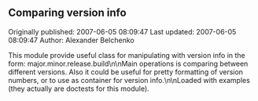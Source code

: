 ## Comparing version info

Originally published: 2007-06-05 08:09:47
Last updated: 2007-06-05 08:09:47
Author: Alexander Belchenko

This module provide useful class for manipulating with version info in the form: major.minor.release.build\n\nMain operations is comparing between different versions. Also it could be useful for pretty formatting of version numbers, or to use as container for version info.\n\nLoaded with examples (they actually are doctests for this module).